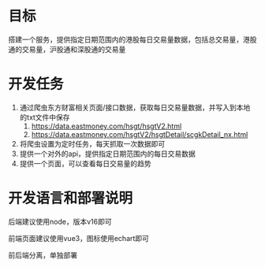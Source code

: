 # 目标

搭建一个服务，提供指定日期范围内的港股每日交易量数据，包括总交易量，港股通的交易量，沪股通和深股通的交易量

# 开发任务

1. 通过爬虫东方财富相关页面/接口数据，获取每日交易量数据，并写入到本地的txt文件中保存
   1. https://data.eastmoney.com/hsgt/hsgtV2.html
   2. https://data.eastmoney.com/hsgtV2/hsgtDetail/scgkDetail_nx.html
2. 将爬虫设置为定时任务，每天抓取一次数据即可
3. 提供一个对外的api，提供指定日期范围内的每日交易数据
4. 提供一个页面，可以查看每日交易量的趋势

# 开发语言和部署说明

后端建议使用node，版本v16即可

前端页面建议使用vue3，图标使用echart即可

前后端分离，单独部署
